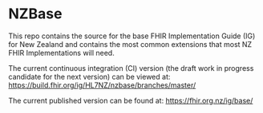 
# NZBase


This repo contains the source for the base FHIR Implementation Guide (IG) for New Zealand and contains the most common extensions that most NZ FHIR Implementations will need.

The current continuous integration (CI) version (the draft work in progress candidate for the next version) can be viewed at: https://build.fhir.org/ig/HL7NZ/nzbase/branches/master/

The current published version can be found at: https://fhir.org.nz/ig/base/ 
